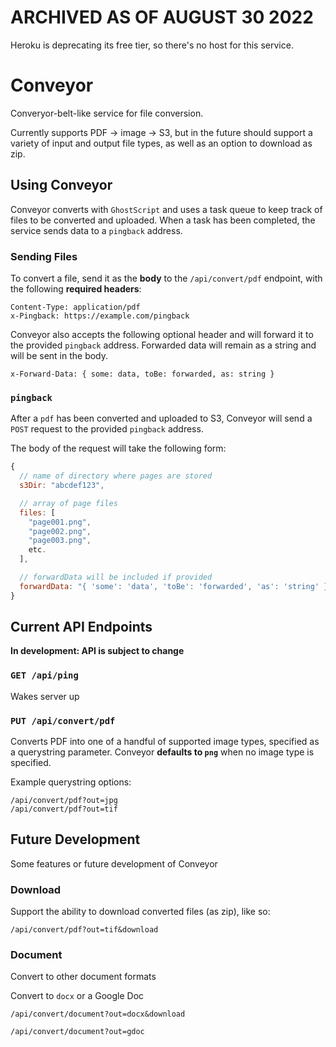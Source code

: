 # ARCHIVED AS OF AUGUST 30 2022
Heroku is deprecating its free tier, so there's no host for this service.

# Conveyor

Converyor-belt-like service for file conversion.

Currently supports PDF -> image -> S3, but in the future should support a variety of input and output file types, as well as an option to download as zip.

## Using Conveyor

Conveyor converts with `GhostScript` and uses a task queue to keep track of files to be converted and uploaded. When a task has been completed, the service sends data to a `pingback` address.

### Sending Files

To convert a file, send it as the **body** to the `/api/convert/pdf` endpoint, with the following **required headers**:

```
Content-Type: application/pdf
x-Pingback: https://example.com/pingback
```

Conveyor also accepts the following optional header and will forward it to the provided `pingback` address. Forwarded data will remain as a string and will be sent in the body.

```
x-Forward-Data: { some: data, toBe: forwarded, as: string }
```

### `pingback`

After a `pdf` has been converted and uploaded to S3, Conveyor will send a `POST` request to the provided `pingback` address.

The body of the request will take the following form:

```js
{
  // name of directory where pages are stored
  s3Dir: "abcdef123",

  // array of page files
  files: [
    "page001.png",
    "page002.png",
    "page003.png",
    etc.
  ],

  // forwardData will be included if provided
  forwardData: "{ 'some': 'data', 'toBe': 'forwarded', 'as': 'string' }"
}
```

## Current API Endpoints

**In development: API is subject to change**

### `GET /api/ping`

Wakes server up

### `PUT /api/convert/pdf`

Converts PDF into one of a handful of supported image types, specified as a querystring parameter. Conveyor **defaults to `png`** when no image type is specified.

Example querystring options:

```
/api/convert/pdf?out=jpg
/api/convert/pdf?out=tif
```

## Future Development

Some features or future development of Conveyor

### Download

Support the ability to download converted files (as zip), like so:

```
/api/convert/pdf?out=tif&download
```

### Document

Convert to other document formats

Convert to `docx` or a Google Doc

```
/api/convert/document?out=docx&download

/api/convert/document?out=gdoc
```
